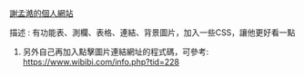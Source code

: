 
[謝孟澔的個人網站](https://smh642800.github.io/Web-design-Practice/HomePage.html "謝孟澔的個人網站")

描述 : 有功能表、測欄、表格、連結、背景圖片，加入一些CSS，讓他更好看一點

1. 另外自己再加入點擊圖片連結網址的程式碼，可參考: https://www.wibibi.com/info.php?tid=228

